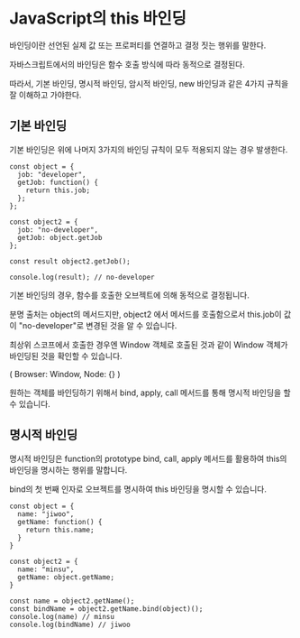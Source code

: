 # JavaScript의 this 바인딩

바인딩이란 선언된 실제 값 또는 프로퍼티를 연결하고 결정 짓는 행위를 말한다.

자바스크립트에서의 바인딩은 함수 호출 방식에 따라 동적으로 결정된다.

따라서, 기본 바인딩, 명시적 바인딩, 암시적 바인딩, new 바인딩과 같은 4가지 규칙을 잘 이해하고 가야한다.

## 기본 바인딩

기본 바인딩은 위에 나머지 3가지의 바인딩 규칙이 모두 적용되지 않는 경우 발생한다.

```
const object = {
  job: "developer",
  getJob: function() {
    return this.job;
  };
};

const object2 = {
  job: "no-developer",
  getJob: object.getJob
};

const result object2.getJob();

console.log(result); // no-developer
```

기본 바인딩의 경우, 함수를 호출한 오브젝트에 의해 동적으로 결정됩니다.

분명 출처는 object의 메서드지만, object2 에서 메서드를 호출함으로서 this.job이 값이 "no-developer"로 변경된 것을 알 수 있습니다.

최상위 스코프에서 호출한 경우엔 Window 객체로 호출된 것과 같이 Window 객체가 바인딩된 것을 확인할 수 있습니다.

( Browser: Window, Node: {} )

원하는 객체를 바인딩하기 위해서 bind, apply, call 메서드를 통해 명시적 바인딩을 할 수 있습니다.

## 명시적 바인딩

명시적 바인딩은 function의 prototype bind, call, apply 메서드를 활용하여 this의 바인딩을 명시하는 행위를 말합니다.

bind의 첫 번째 인자로 오브젝트를 명시하여 this 바인딩을 명시할 수 있습니다.

```
const object = {
  name: "jiwoo",
  getName: function() {
    return this.name;
  }
}

const object2 = {
  name: "minsu",
  getName: object.getName;
}

const name = object2.getName();
const bindName = object2.getName.bind(object)();
console.log(name) // minsu
console.log(bindName) // jiwoo
```
